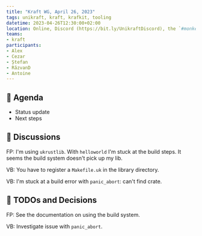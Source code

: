 ```yaml
---
title: "Kraft WG, April 26, 2023"
tags: unikraft, kraft, krafkit, tooling
datetime: 2023-04-26T12:30:00+02:00
location: Online, Discord (https://bit.ly/UnikraftDiscord), the `#monkey-business` voice channel
teams:
- kraft
participants:
- Alex
- Cezar
- Ștefan
- RăzvanD
- Antoine
---
```


## :dart: Agenda

- Status update
- Next steps

## :closed_book: Discussions

FP: I'm using `ukrustlib`.
With `helloworld` I'm stuck at the build steps.
It seems the build system doesn't pick up my lib.

VB: You have to register a `Makefile.uk` in the library directory.

VB: I'm stuck at a build error with `panic_abort`: can't find crate.

## :wrench: TODOs and Decisions

FP: See the documentation on using the build system.

VB: Investigate issue with `panic_abort`.
